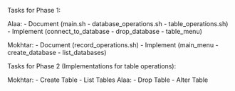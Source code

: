 Tasks for Phase 1:

Alaa:
    - Document  (main.sh - database_operations.sh - table_operations.sh)
    - Implement (connect_to_database - drop_database - table_menu)

Mokhtar:
    - Document  (record_operations.sh)
    - Implement (main_menu - create_database - list_databases)

Tasks for Phase 2 (Implementations for table operations):

Mokhtar:
    - Create Table
    - List Tables
Alaa:
    - Drop Table
    - Alter Table
